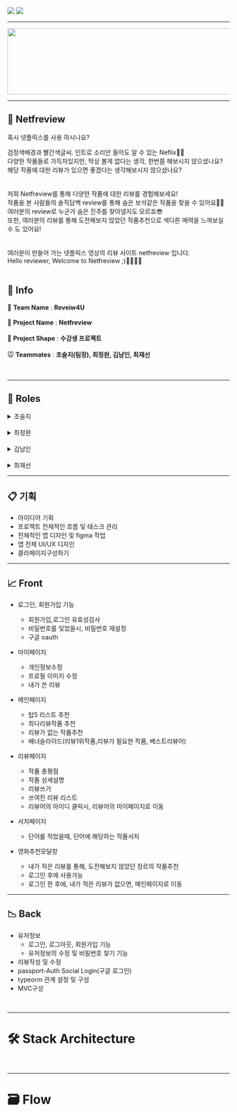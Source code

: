 ![](https://img.shields.io/badge/PROJECT-Netfreivew-red?style=for-the-badge)
![](https://img.shields.io/badge/Netfreview-Web-black?style=for-the-badge)

***********

<center><img src="https://github.com/codestates/Netfreview-client/blob/dev/img/Logo/netfreview-logo.png?raw=true" width="700" height="150"></center>

*************
## 🎥 Netfreview


혹시 넷플릭스를 사용 하시나요?

검정색배경과 빨간색글씨. 인트로 소리만 들어도 알 수 있는 Neflix🍿🎥<br />
다양한 작품들로 가득차있지만, 막상 볼게 없다는 생각, 한번쯤 해보시지 않으셨나요?<br />
해당 작품에 대한 리뷰가 있으면 좋겠다는 생각해보시지 않으셨나요?<br />
<br />
<br />
저희 Netfreview를 통해 다양한 작품에 대한 리뷰를 경험해보세요!<br />
작품을 본 사람들의 솔직담백 review를 통해 숨은 보석같은 작품을 찾을 수 있어요💎💍<br />
여러분의 review로 누군가 숨은 진주를 찾아낼지도 모르죠😎<br />
또한, 여러분의 리뷰를 통해 도전해보지 않았던 작품추천으로 색다른 매력을 느껴보실 수 도 있어요!<br />
<br />
<br />
여러분이 만들어 가는 넷플릭스 영상의 리뷰 사이트 netfreview 입니다.<br />
Hello reviewer, Welcome to Netfreview ;)🙋‍♂🙋‍♀
<br />
<br />
## 📎 Info
🐶 **Team Name** : **Reveiw4U**<br />
<br /> 
🦊 **Project Name** : **Netfreview**<br />
<br />
🐰 **Project Shape** : **수강생 프로젝트**<br />
<br />
🐭 **Teammates** : **조슬지(팀장), 최정완, 김남인, 최재선** <br />
<br />
<br />
******
## 📌 Roles

<details>
<summary>조슬지</summary>

<ul>
   <br />
<a href=https://github.com/Seulji-jo><img src=https://img.shields.io/badge/github-Seulji--jo-fcba03?style=for-the-badge&logo=GitHub/></a><br />
   <img src=https://img.shields.io/badge/position-frontend-red?style=for-the-badge />
  <!-- <li><strong>Position : </strong> Frontend</li> -->
  <!-- <li> <strong>Stack</strong> : React,React-Hooks, Typescript, Redux, Redux-Thunk</li> -->
  <li><span><strong>Contributions</strong></span>
    <ul>
      <li>
  </li>  
</ul>
</details>
<br>
<details>
<summary>최정완</summary>
<ul>
<br>
<li><a href=https://github.com/choijw1116><img src=https://img.shields.io/badge/github-choijw1116-brightgreen?style=for-the-badge&logo=GitHub/></a></li>
  <li>Position: Front-End</li>
  <li>Stack: React(Hook) Typescript</li>
  <li><span>Contributions</span>
    <ul>
</ul>
</details>
<br>
<details>
<summary>김남인</summary>
<ul>
<li>
<br>
<a href=https://github.com/southppp22><img src=https://img.shields.io/badge/github-southppp22-blueviolet?style=for-the-badge&logo=GitHub/></a></li>
  <li>Position: Backend</li>
  <li>Stack</li>
<p>NODE js, EXPRESS, MYSql, Sequelize, React-Native, React-Hooks, React-Navigation, React-Native-Element, Firebase-Auth</p>
  <li><span>Contributions</span>
    <ul>
    </ul>
</ul>
</details>
<br>

<details>
<summary>최재선</summary>
<ul>
<br>
  <li><a href=https://github.com/10o0o><img src=https://img.shields.io/badge/github-10o0o-blue?style=for-the-badge&logo=GitHub/></a> 
 </li>
  <li>Position: Backend</li>
  <li>Stack</li>
<p>NODE js, EXPRESS, MYSql, Sequelize, React-Native, React-Hooks, React-Navigation, React-Native-Element, Firebase-Auth</p>
  <li><span>Contributions</span>
<ul>
</ul>
</li>
</ul>
</details>
<div>

----------------------------------------------------------------------------------
📋 기획
----------------------------------------------------------------------------------

- 아이디어 기획
- 프로젝트 전체적인 흐름 및 태스크 관리
- 전체적인 앱 디자인 및 figma 작업
- 앱 전체 UI/UX 디자인
- 클라페이지구성하기

----------------------------------------------------------------------------------
📈 Front
----------------------------------------------------------------------------------

- 로그인, 회원가입 기능
   - 회원가입,로그인 유효성검사
   - 비밀번호를 잊었을시, 비밀번호 재설정
   - 구글 oauth

- 마이페이지
   - 개인정보수정
   - 프로필 이미지 수정
   - 내가 쓴 리뷰

- 메인페이지
   - 탑5 리스트 추천
   - 최다리뷰작품 추천
   - 리뷰가 없는 작품추천
   - 배너슬라이드(리뷰1위작품,리뷰가 필요한 작품, 베스트리뷰어)

- 리뷰페이지
   - 작품 총평점
   - 작품 상세설명
   - 리뷰쓰기
   - 쓰여진 리뷰 리스트
   - 리뷰어의 아이디 클릭시, 리뷰어의 마이페이지로 이동

- 서치페이지
   - 단어를 적었을때, 단어에 해당하는 작품서치

- 영화추천모달창
   - 내가 적은 리뷰를 통해, 도전해보지 않았던 장르의 작품추천
   - 로그인 후에 사용가능
   - 로그인 한 후에, 내가 적은 리뷰가 없으면, 메인페이지로 이동

---------------------------------------------------------------------------
📉 Back
---------------------------------------------------------------------------

- 유저정보
   - 로그인, 로그아웃, 회원가입 기능
   - 유저정보의 수정 및 비밀번호 찾기 기능
- 리뷰작성 및 수정
- passport-Auth Social Login(구글 로그인)
- typeorm 관계 설정 및 구성
- MVC구성


</div>
<br>


******
# 🛠 Stack Architecture

<br />

******
# 🗃 Flow

